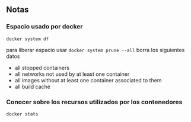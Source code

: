 
## Notas

### Espacio usado por docker

`docker system df`

para liberar espacio usar `docker system prune --all` borra los siguientes datos

  - all stopped containers
  - all networks not used by at least one container
  - all images without at least one container associated to them
  - all build cache


### Conocer sobre los recursos utilizados por los contenedores

`docker stats`